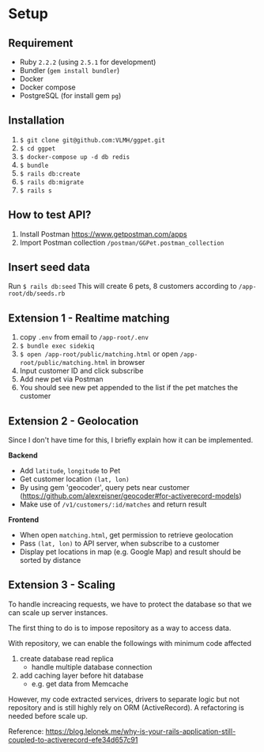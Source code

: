 # Setup

## Requirement
- Ruby `2.2.2` (using `2.5.1` for development)
- Bundler (`gem install bundler`)
- Docker
- Docker compose
- PostgreSQL (for install gem `pg`)

## Installation
1. `$ git clone git@github.com:VLMH/ggpet.git`
2. `$ cd ggpet`
3. `$ docker-compose up -d db redis`
4. `$ bundle`
5. `$ rails db:create`
6. `$ rails db:migrate`
7. `$ rails s`

## How to test API?
1. Install Postman https://www.getpostman.com/apps
2. Import Postman collection `/postman/GGPet.postman_collection`

## Insert seed data
Run `$ rails db:seed`
This will create 6 pets, 8 customers according to `/app-root/db/seeds.rb`

## Extension 1 - Realtime matching
1. copy `.env` from email to `/app-root/.env`
2. `$ bundle exec sidekiq`
3. `$ open /app-root/public/matching.html` or open `/app-root/public/matching.html` in browser
4. Input customer ID and click subscribe
5. Add new pet via Postman
6. You should see new pet appended to the list if the pet matches the customer

## Extension 2 - Geolocation
Since I don't have time for this, I briefly explain how it can be implemented.

**Backend**
- Add `latitude`, `longitude` to Pet
- Get customer location `(lat, lon)`
- By using gem 'geocoder', query pets near customer (https://github.com/alexreisner/geocoder#for-activerecord-models)
- Make use of `/v1/customers/:id/matches` and return result

**Frontend**
- When open `matching.html`, get permission to retrieve geolocation
- Pass `(lat, lon)` to API server, when subscribe to a customer
- Display pet locations in map (e.g. Google Map) and result should be sorted by distance

## Extension 3 - Scaling
To handle increacing requests, we have to protect the database so that we can scale up server instances.

The first thing to do is to impose repository as a way to access data.

With repository, we can enable the followings with minimum code affected
1. create database read replica
    - handle multiple database connection
2. add caching layer before hit database
    - e.g. get data from Memcache

However, my code extracted services, drivers to separate logic but not repository and is still highly rely on ORM (ActiveRecord). A refactoring is needed before scale up.

Reference: https://blog.lelonek.me/why-is-your-rails-application-still-coupled-to-activerecord-efe34d657c91